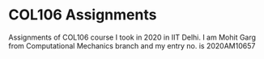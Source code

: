 # COL106 Assignments
Assignments of COL106 course I took in 2020 in IIT Delhi. 
I am Mohit Garg from Computational Mechanics branch and my entry no. is 2020AM10657

